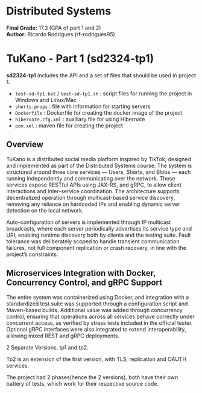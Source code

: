 # Distributed Systems
**Final Grade:** 17.3 (GPA of part 1 and 2)  
**Author:** Ricardo Rodrigues (rf-rodrigues95)

# TuKano - Part 1 (sd2324-tp1)

**sd2324-tp1** includes the API and a set of files that should be used in project 1.

* ```test-sd-tp1.bat``` / ```test-sd-tp1.sh``` :  script files for running the project in Windows and Linux/Mac
* ```shorts.props``` : file with information for starting servers
* ```Dockerfile``` : Dockerfile for creating the docker image of the project
* ```hibernate.cfg.xml``` : auxiliary file for using Hibernate
* ```pom.xml``` : maven file for creating the project

## Overview
TuKano is a distributed social media platform inspired by TikTok, designed and implemented as part of the Distributed Systems course. The system is structured around three core services — Users, Shorts, and Blobs — each running independently and communicating over the network. These services expose RESTful APIs using JAX-RS, and gRPC, to allow client interactions and inter-service coordination. The architecture supports decentralized operation through multicast-based service discovery, removing any reliance on hardcoded IPs and enabling dynamic server detection on the local network.

Auto-configuration of servers is implemented through IP multicast broadcasts, where each server periodically advertises its service type and URI, enabling runtime discovery both by clients and the testing suite. Fault tolerance was deliberately scoped to handle transient communication failures, not full component replication or crash recovery, in line with the project’s constraints.


## Microservices Integration with Docker, Concurrency Control, and gRPC Support

The entire system was containerized using Docker, and integration with a standardized test suite was supported through a configuration script and Maven-based builds. Additional value was added through concurrency control, ensuring that operations across all services behave correctly under concurrent access, as verified by stress tests included in the official tester. Optional gRPC interfaces were also integrated to extend interoperability, allowing mixed REST and gRPC deployments.


2 Separate Versions, tp1 and tp2.

Tp2 is an extension of the first version, with TLS, replication and OAUTH services.

The project had 2 phases(hence the 2 versions), both have their own battery of tests, which work for their respective source code.
